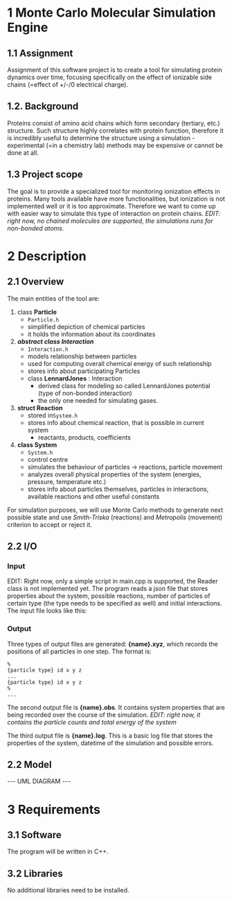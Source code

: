 # 1 Monte Carlo Molecular Simulation Engine

## 1.1 Assignment
Assignment of this software project is to create a tool for simulating protein dynamics over time, focusing specifically on the effect of ionizable side chains (=effect of +/-/0 electrical charge).
## 1.2. Background
Proteins consist of amino acid chains which form secondary (tertiary, etc.) structure. Such structure highly correlates with protein function, therefore it is incredibly useful to determine the structure using a simulation - experimental (=in a chemistry lab) methods may be expensive or cannot be done at all.
## 1.3 Project scope
The goal is to provide a specialized tool for monitoring ionization effects in proteins. Many tools available have more functionalities, but ionization is not implemented well or it is too approximate. Therefore we want to come up with easier way to simulate this type of interaction on protein chains.
*EDIT: right now, no chained molecules are supported, the simulations runs for non-bonded atoms.*
# 2 Description

## 2.1 Overview
The main entities of the tool are:
1. class **Particle**
    - ``Particle.h``
    - simplified depiction of chemical particles
    - it holds the information about its coordinates
2. ***abstract class Interaction***
    - ``Interaction.h``
    - models relationship between particles
    - used for computing overall chemical energy of such relationship
    - stores info about participating Particles
    - class **LennardJones** : Interaction
        - derived class for modeling so called LennardJones potential (type of non-bonded interaction)
        - the only one needed for simulating gases.
3. **struct Reaction**
    - stored in``System.h``
    - stores info about chemical reaction, that is possible in current system
        - reactants, products, coefficients
4. **class System**
    - ``System.h``
    - control centre
    - simulates the behaviour of particles -> reactions, particle movement
    - analyzes overall physical properties of the system (energies, pressure, temperature etc.)
    - stores info about particles themselves, particles in interactions, available reactions and other useful constants


For simulation purposes, we will use Monte Carlo methods to generate next possible state and use *Smith-Triska* (reactions) and *Metropolis* (movement) criterion to accept or reject it.

## 2.2 I/O
### Input
EDIT: Right now, only a simple script in main.cpp is supported, the Reader class is not implemented yet.
The program reads a json file that stores properties about the system, possible reactions, number of particles of certain type (the type needs to be specified as well) and initial interactions. The input file looks like this:

### Output
Three types of output files are generated: **{name}.xyz**, which records the positions of all particles in one step. The format is:
```
%
{particle type} id x y z
...
{particle type} id x y z
%
...
```

The second output file is **{name}.obs**. It contains system properties that are being recorded over the course of the simulation.
*EDIT: right now, it contains the particle counts and total energy of the system*

The third output file is **{name}.log**. This is a basic log file that stores the properties of the system, datetime of the simulation and possible errors.
## 2.2 Model
--- UML DIAGRAM ---

# 3 Requirements

## 3.1 Software
The program will be written in C++.
## 3.2 Libraries
No additional libraries need to be installed.

